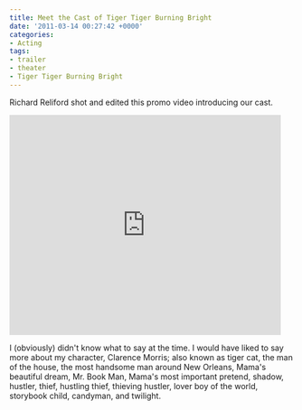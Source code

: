 ```yaml
---
title: Meet the Cast of Tiger Tiger Burning Bright
date: '2011-03-14 00:27:42 +0000'
categories:
- Acting
tags:
- trailer
- theater
- Tiger Tiger Burning Bright
---
```


Richard Reliford shot and edited this promo video introducing our cast.

<iframe title="Tiger Tiger Burning Bright 'Meet the Cast' Promo" width="480"
height="390" src="http://www.youtube.com/embed/lZknYPYzNq4?rel=0"
frameborder="0" allowfullscreen></iframe>

I (obviously) didn't know what to say at the time. I would have liked to say
more about my character, Clarence Morris; also known as tiger cat, the man of
the house, the most handsome man around New Orleans, Mama's beautiful dream, Mr.
Book Man, Mama's most important pretend, shadow, hustler, thief, hustling thief,
thieving hustler, lover boy of the world, storybook child, candyman, and
twilight.
